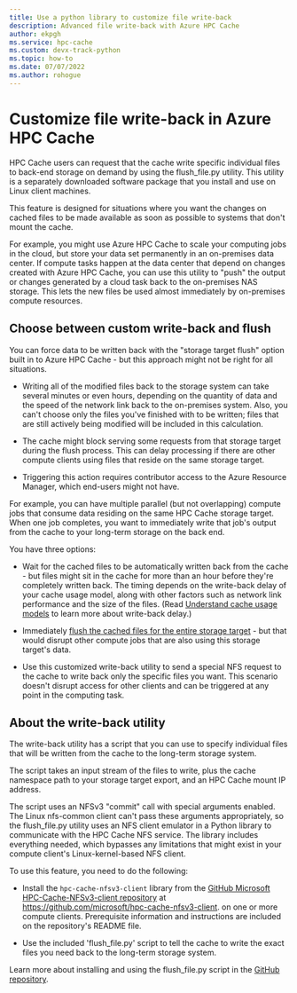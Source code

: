 ```yaml
---
title: Use a python library to customize file write-back
description: Advanced file write-back with Azure HPC Cache
author: ekpgh
ms.service: hpc-cache
ms.custom: devx-track-python
ms.topic: how-to
ms.date: 07/07/2022
ms.author: rohogue
---
```


# Customize file write-back in Azure HPC Cache

HPC Cache users can request that the cache write specific individual files to back-end storage on demand by using the flush_file.py utility. This utility is a separately downloaded software package that you install and use on Linux client machines.

This feature is designed for situations where you want the changes on cached files to be made available as soon as possible to systems that don't mount the cache.

For example, you might use Azure HPC Cache to scale your computing jobs in the cloud, but store your data set permanently in an on-premises data center. If compute tasks happen at the data center that depend on changes created with Azure HPC Cache, you can use this utility to "push" the output or changes generated by a cloud task back to the on-premises NAS storage. This lets the new files be used almost immediately by on-premises compute resources.

## Choose between custom write-back and flush

You can force data to be written back with the "storage target flush" option built in to Azure HPC Cache - but this approach might not be right for all situations.

* Writing all of the modified files back to the storage system can take several minutes or even hours, depending on the quantity of data and the speed of the network link back to the on-premises system. Also, you can't choose only the files you've finished with to be written; files that are still actively being modified will be included in this calculation.

* The cache might block serving some requests from that storage target during the flush process. This can delay processing if there are other compute clients using files that reside on the same storage target.

* Triggering this action requires contributor access to the Azure Resource Manager, which end-users might not have.

<!-- If you create a storage target for each export of your on-premises system, you might have multiple compute jobs in the cloud using different subsets of data from one storage target. In this situation, you have to wait for all the jobs to finish before you can force the changed files to be written back to the back-end storage without disrupting access to the compute clients working on other datasets from the same export.  -->
<!-- 
have overlap in your compute jobs  could have more than one compute job working on the data 
Your on-premises storage has a limited number of exports, so you will likely have more than one task operating on the data sets in one HPC Cache storage target. You can use the flush command to write all changes back to the long-term storage, but in this situation that would disrupt the other Azure-based jobs using that storage target. -->

For example, you can have multiple parallel (but not overlapping) compute jobs that consume data residing on the same HPC Cache storage target. When one job completes, you want to immediately write that job's output from the cache to your long-term storage on the back end.

You have three options:

* Wait for the cached files to be automatically written back from the cache - but files might sit in the cache for more than an hour before they're completely written back. The timing depends on the write-back delay of your cache usage model, along with other factors such as network link performance and the size of the files. (Read [Understand cache usage models](cache-usage-models.md) to learn more about write-back delay.)

* Immediately [flush the cached files for the entire storage target](manage-storage-targets.md#write-cached-files-to-the-storage-target) - but that would disrupt other compute jobs that are also using this storage target's data.

* Use this customized write-back utility to send a special NFS request to the cache to write back only the specific files you want. This scenario doesn't disrupt access for other clients and can be triggered at any point in the computing task.

## About the write-back utility

The write-back utility has a script that you can use to specify individual files that will be written from the cache to the long-term storage system.

The script takes an input stream of the files to write, plus the cache namespace path to your storage target export, and an HPC Cache mount IP address.

The script uses an NFSv3 "commit" call with special arguments enabled. The Linux nfs-common client can't pass these arguments appropriately, so the flush_file.py utility uses an NFS client emulator in a Python library to communicate with the HPC Cache NFS service. The library includes everything needed, which bypasses any limitations that might exist in your compute client's Linux-kernel-based NFS client.

To use this feature, you need to do the following:

* Install the ``hpc-cache-nfsv3-client`` library from the [GitHub Microsoft HPC-Cache-NFSv3-client repository](<https://github.com/microsoft/hpc-cache-nfsv3-client>) at <https://github.com/microsoft/hpc-cache-nfsv3-client>. on one or more compute clients. Prerequisite information and instructions are included on the repository's README file.

* Use the included 'flush_file.py' script to tell the cache to write the exact files you need back to the long-term storage system.

Learn more about installing and using the flush_file.py script in the [GitHub repository](<https://github.com/microsoft/hpc-cache-nfsv3-client#readme>).
